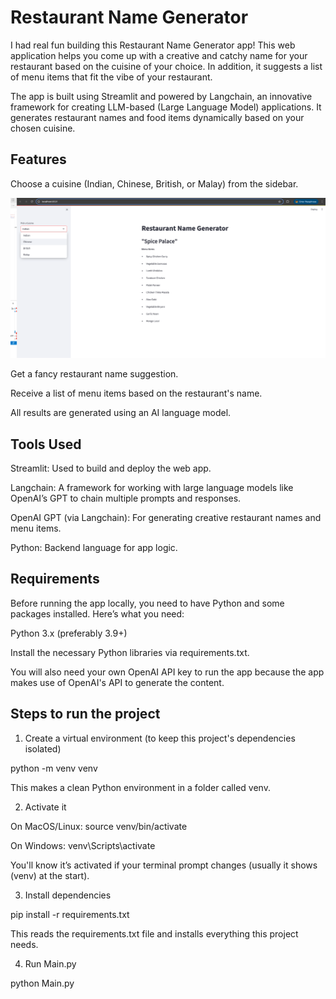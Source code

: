 # Restaurant Name Generator
I had real fun building this Restaurant Name Generator app! This web application helps you come up with a creative and catchy name for your restaurant based on the cuisine of your choice. In addition, it suggests a list of menu items that fit the vibe of your restaurant.

The app is built using Streamlit and powered by Langchain, an innovative framework for creating LLM-based (Large Language Model) applications. It generates restaurant names and food items dynamically based on your chosen cuisine.

## Features
Choose a cuisine (Indian, Chinese, British, or Malay) from the sidebar.

![dropdown menu](dropdownmenu.png)

Get a fancy restaurant name suggestion.

Receive a list of menu items based on the restaurant's name.

All results are generated using an AI language model.

## Tools Used
Streamlit: Used to build and deploy the web app.

Langchain: A framework for working with large language models like OpenAI’s GPT to chain multiple prompts and responses.

OpenAI GPT (via Langchain): For generating creative restaurant names and menu items.

Python: Backend language for app logic.

## Requirements
Before running the app locally, you need to have Python and some packages installed. Here’s what you need:

Python 3.x (preferably 3.9+)

Install the necessary Python libraries via requirements.txt.

You will also need your own OpenAI API key to run the app because the app makes use of OpenAI's API to generate the content.

## Steps to run the project 
1. Create a virtual environment (to keep this project's dependencies isolated)

python -m venv venv

This makes a clean Python environment in a folder called venv.

2. Activate it

On MacOS/Linux: source venv/bin/activate

On Windows: venv\Scripts\activate

You'll know it’s activated if your terminal prompt changes (usually it shows (venv) at the start).

3. Install dependencies

pip install -r requirements.txt

This reads the requirements.txt file and installs everything this project needs.

4. Run Main.py

python Main.py


